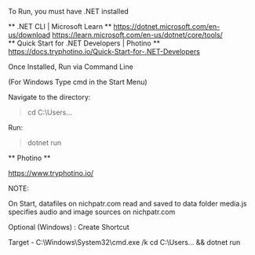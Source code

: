 To Run, you must have .NET installed

** .NET CLI | Microsoft Learn  **
https://dotnet.microsoft.com/en-us/download
https://learn.microsoft.com/en-us/dotnet/core/tools/
<br>
** Quick Start for .NET Developers | Photino **
https://docs.tryphotino.io/Quick-Start-for-.NET-Developers



Once Installed, Run via Command Line

(For Windows Type cmd in the Start Menu)

Navigate to the directory:

>cd C:\Users\...

Run:

>dotnet run


** Photino **

https://www.tryphotino.io/


NOTE:

On Start, datafiles on nichpatr.com read and saved to data folder
media.js specifies audio and image sources on nichpatr.com


Optional (Windows) : Create Shortcut

Target - C:\Windows\System32\cmd.exe /k cd C:\Users\... && dotnet run
